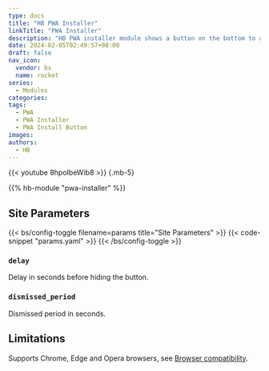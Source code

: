 ```yaml
---
type: docs
title: "HB PWA Installer"
linkTitle: "PWA Installer"
description: "HB PWA installer module shows a button on the bottom to add the site to home screen."
date: 2024-02-05T02:49:57+08:00
draft: false
nav_icon:
  vendor: bs
  name: rocket
series:
  - Modules
categories:
tags:
  - PWA
  - PWA Installer
  - PWA Install Button
images:
authors:
  - HB
---
```


{{< youtube 8hpoIbeWib8 >}}
{.mb-5}

{{% hb-module "pwa-installer" %}}

## Site Parameters

{{< bs/config-toggle filename=params title="Site Parameters" >}}
{{< code-snippet "params.yaml" >}}
{{< /bs/config-toggle >}}

### `delay`

Delay in seconds before hiding the button.

### `dismissed_period`

Dismissed period in seconds.

## Limitations

Supports Chrome, Edge and Opera browsers, see [Browser compatibility](https://developer.mozilla.org/en-US/docs/Web/API/Window/beforeinstallprompt_event#browser_compatibility).
